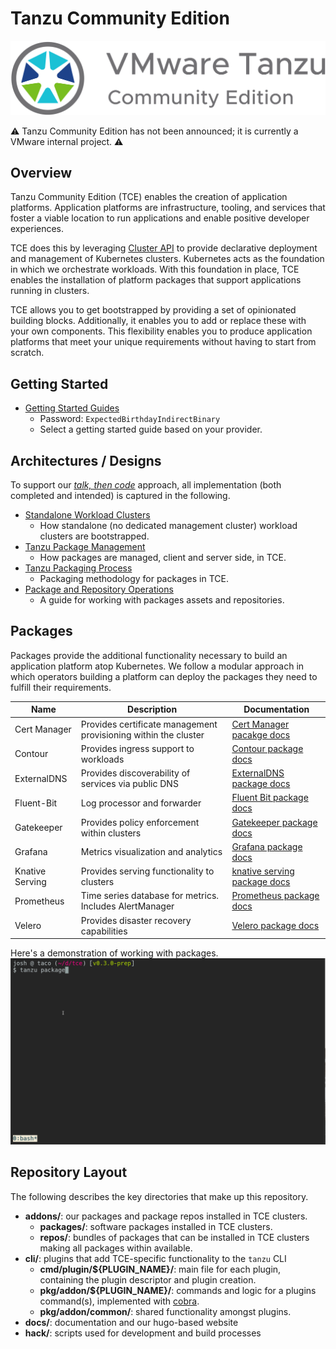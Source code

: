 # Tanzu Community Edition

![Tanzu Community Edition logo](docs/images/tce-logo.png)

⚠️ Tanzu Community Edition has not been announced; it is
currently a VMware internal project. ⚠️

## Overview

Tanzu Community Edition (TCE) enables the creation of application platforms.
Application platforms are infrastructure, tooling, and services that foster
a viable location to run applications and enable positive developer experiences.

TCE does this by leveraging [Cluster API](https://cluster-api.sigs.k8s.io/) to
provide declarative deployment and management of Kubernetes clusters. Kubernetes
acts as the foundation in which we orchestrate workloads. With this foundation
in place, TCE enables the installation of platform packages that support
applications running in clusters.

TCE allows you to get bootstrapped by providing a set of opinionated building blocks.
Additionally, it enables you to add or replace these with your own components. This
flexibility enables you to produce application platforms that meet your unique
requirements without having to start from scratch.

## Getting Started

* [Getting Started Guides](https://quirky-franklin-8969be.netlify.app/docs/latest)
  * Password: `ExpectedBirthdayIndirectBinary`
  * Select a getting started guide based on your provider.

## Architectures / Designs

To support our [_talk, then
code_](https://github.com/vmware-tanzu/tce/blob/main/CONTRIBUTING.md#before-you-submit-a-pull-request)
approach, all implementation (both completed and intended) is captured in the
following.

* [Standalone Workload Clusters](docs/designs/standalone-cluster.md)
  * How standalone (no dedicated management cluster) workload clusters are bootstrapped.
* [Tanzu Package Management](./docs/designs/tanzu-package-management.md)
  * How packages are managed, client and server side, in TCE.
* [Tanzu Packaging Process](./docs/designs/tanzu-packaging-process.md)
  * Packaging methodology for packages in TCE.
* [Package and Repository Operations](./docs/designs/package-and-repository-operations.md)
  * A guide for working with packages assets and repositories.

## Packages

Packages provide the additional functionality necessary to build an application platform atop Kubernetes. We follow a modular approach in which operators building a platform can deploy the packages they need to fulfill their requirements.

| Name | Description | Documentation |
|------|-------------|---------------|
| Cert Manager | Provides certificate management provisioning within the cluster | [Cert Manager pacakge docs](./addons/packages/cert-manager) |
| Contour | Provides ingress support to workloads | [Contour package docs](./addons/packages/contour-operator) |
| ExternalDNS | Provides discoverability of services via public DNS | [ExternalDNS package docs](./addons/packages/external-dns) |
| Fluent-Bit | Log processor and forwarder | [Fluent Bit package docs](./addons/packages/fluentbit) |
| Gatekeeper | Provides policy enforcement within clusters | [Gatekeeper package docs](./addons/packages/gatekeeper) |
| Grafana | Metrics visualization and analytics | [Grafana package docs](./addons/packages/grafana) |
| Knative Serving | Provides serving functionality to clusters | [knative serving package docs](./addons/packages/knative-serving) |
| Prometheus | Time series database for metrics. Includes AlertManager | [Prometheus package docs](./addons/packages/prometheus) |
| Velero | Provides disaster recovery capabilities | [Velero package docs](./addons/packages/velero) |

Here's a demonstration of working with packages.
![Tanzu Community Edition CLI in Action](docs/images/tanzu-cli-example.gif)

## Repository Layout

The following describes the key directories that make up this repository.

* **addons/**: our packages and package repos installed in TCE clusters.
  * **packages/**: software packages installed in TCE clusters.
  * **repos/**: bundles of packages that can be installed in TCE clusters making all packages within available.
* **cli/**: plugins that add TCE-specific functionality to the `tanzu` CLI
  * **cmd/plugin/${PLUGIN_NAME}/**: main file for each plugin, containing the plugin descriptor and plugin creation.
  * **pkg/addon/${PLUGIN_NAME}/**: commands and logic for a plugins command(s), implemented with [cobra](https://github.com/spf13/cobra).
  * **pkg/addon/common/**: shared functionality amongst plugins.
* **docs/**: documentation and our hugo-based website
* **hack/**: scripts used for development and build processes
